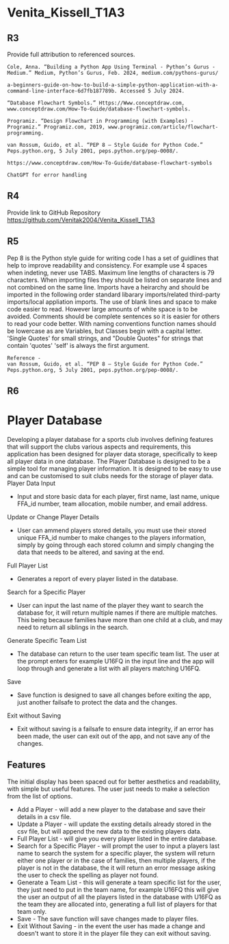 # Venita_Kissell_T1A3
## R3
Provide full attribution to referenced sources.
```
Cole, Anna. “Building a Python App Using Terminal - Python’s Gurus - Medium.” Medium, Python’s Gurus, Feb. 2024, medium.com/pythons-gurus/
```
```
a-beginners-guide-on-how-to-build-a-simple-python-application-with-a-command-line-interface-6d7fb187789b. Accessed 5 July 2024.
```
```
“Database Flowchart Symbols.” Https://Www.conceptdraw.com, www.conceptdraw.com/How-To-Guide/database-flowchart-symbols.
```
```
Programiz. “Design Flowchart in Programming (with Examples) - Programiz.” Programiz.com, 2019, www.programiz.com/article/flowchart-programming.
```
```
van Rossum, Guido, et al. “PEP 8 – Style Guide for Python Code.” Peps.python.org, 5 July 2001, peps.python.org/pep-0008/.
```
```
https://www.conceptdraw.com/How-To-Guide/database-flowchart-symbols
```
```
ChatGPT for error handling
```
## R4
Provide link to GitHub Repository
https://github.com/Venitak2004/Venita_Kissell_T1A3

## R5
Pep 8 is the Python style guide for writing code I has a set of guidlines that help to improve readability and consistency. 
For example use 4 spaces when indeting, never use TABS.
Maximum line lengths of characters is 79 characters. 
When importing files they should be listed on separate lines and not combined on the same line. 
Imports have a heirarchy and should be imported in the following order standard libarary imports/related third-party imports/local appliation imports. 
The use of blank lines and space to make code easier to read.
However large amounts of white space is to be avoided. 
Comments should be complete sentences so it is easier for others to read your code better.
With naming conventions function names should be lowercase as are Variables, but Classes begin with a capital letter.
'Single Quotes' for small strings, and "Double Quotes" for strings that contain 'quotes'
'self' is always the first argument.
```
Reference - 
van Rossum, Guido, et al. “PEP 8 – Style Guide for Python Code.” Peps.python.org, 5 July 2001, peps.python.org/pep-0008/.
```
## R6
# Player Database
Developing a player database for a sports club involves defining features that will support the clubs various aspects and requirements, this application has been designed for player data storage, specifically to keep all player data in one database.
The Player Database is designed to be a simple tool for managing player information. It is designed to be easy to use and can be customised to suit clubs needs for the storage of player data.
Player Data Input
- Input and store basic data for each player, first name, last name, unique FFA_id number, team allocation, mobile number, and email address.

Update or Change Player Details
- User can ammend players stored details, you must use their stored unique FFA_id number to make changes to the players information, simply by going through each stored column and simply changing the data that needs to be altered, and saving at the end.

Full Player List
- Generates a report of every player listed in the database.

Search for a Specific Player
- User can input the last name of the player they want to search the database for, it will return multiple names if there are multiple matches. This being because families have more than one child at a club, and may need to return all siblings in the search.

Generate Specific Team List
- The database can return to the user team specific team list. The user at the prompt enters for example U16FQ in the input line and the app will loop through and generate a list with all players matching U16FQ.

Save
- Save function is designed to save all changes before exiting the app, just another failsafe to protect the data and the changes.

Exit without Saving
- Exit without saving is a failsafe to ensure data integrity, if an error has been made, the user can exit out of the app, and not save any of the changes.
## Features
The initial display has been spaced out for better aesthetics and readability, with simple but useful features. The user just needs to make a selection from the list of options.
 - Add a Player - will add a new player to the database and save their details in a csv file.
 - Update a Player - will update the exsting details already stored in the csv file, but will append the new data to the existing players data.
 - Full Player List - will give you every player listed in the entire database.
 - Search for a Specific Player - will prompt the user to input a players last name to search the system for a specific player, the system will return either one player or in the case of families, then multiple players, if the player is not in the database, the it will return an error message asking the user to check the spelling as player not found.
 - Generate a Team List - this will generate a team specific list for the user, they just need to put in the team name, for example U16FQ this will give the user an output of all the players listed in the database with U16FQ as the team they are allocated into, generating a full list of players for that team only.
 - Save - The save function will save changes made to player files.
 - Exit Without Saving - in the event the user has made a change and doesn't want to store it in the player file they can exit without saving.


